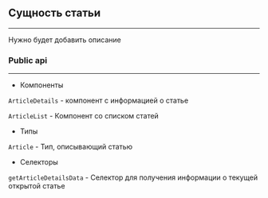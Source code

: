 ## Сущность статьи
___
Нужно будет добавить описание

### Public api
___
- Компоненты

`ArticleDetails` - компонент с информацией о статье

`ArticleList` -  Компонент со списком статей

- Типы

`Article` - Тип, описывающий статью

- Селекторы

`getArticleDetailsData` - Селектор для получения информации о текущей открытой статье

